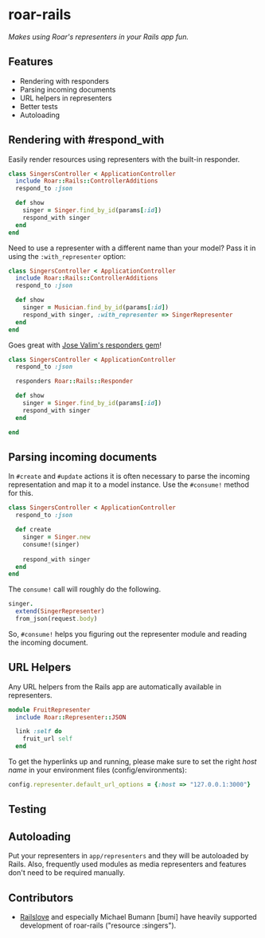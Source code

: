 # roar-rails

_Makes using Roar's representers in your Rails app fun._

## Features

* Rendering with responders
* Parsing incoming documents
* URL helpers in representers
* Better tests
* Autoloading

## Rendering with #respond_with

Easily render resources using representers with the built-in responder.

```ruby
class SingersController < ApplicationController
  include Roar::Rails::ControllerAdditions
  respond_to :json

  def show
    singer = Singer.find_by_id(params[:id])
    respond_with singer
  end
end
```

Need to use a representer with a different name than your model? Pass it in using the `:with_representer` option:

```ruby
class SingersController < ApplicationController
  include Roar::Rails::ControllerAdditions
  respond_to :json

  def show
    singer = Musician.find_by_id(params[:id])
    respond_with singer, :with_representer => SingerRepresenter
  end
end
```

Goes great with [Jose Valim's responders gem][responders]!

```ruby
class SingersController < ApplicationController
  respond_to :json

  responders Roar::Rails::Responder

  def show
    singer = Singer.find_by_id(params[:id])
    respond_with singer
  end

end
```


## Parsing incoming documents

In `#create` and `#update` actions it is often necessary to parse the incoming representation and map it to a model instance. Use the `#consume!` method for this.

```ruby
class SingersController < ApplicationController
  respond_to :json

  def create
    singer = Singer.new
    consume!(singer)
    
    respond_with singer
  end
end
```

The `consume!` call will roughly do the following.

```ruby
singer.
  extend(SingerRepresenter)
  from_json(request.body)
```

So, `#consume!` helps you figuring out the representer module and reading the incoming document.

## URL Helpers

Any URL helpers from the Rails app are automatically available in representers.

```ruby
module FruitRepresenter
  include Roar::Representer::JSON

  link :self do
    fruit_url self
  end
```
To get the hyperlinks up and running, please make sure to set the right _host name_ in your environment files (config/environments):

```ruby
config.representer.default_url_options = {:host => "127.0.0.1:3000"}
```

## Testing

## Autoloading

Put your representers in `app/representers` and they will be autoloaded by Rails. Also, frequently used modules as media representers and features don't need to be required manually.


## Contributors

* [Railslove](http://www.railslove.de) and especially Michael Bumann [bumi] have heavily supported development of roar-rails ("resource :singers").

[responders]: https://github.com/plataformatec/responders
